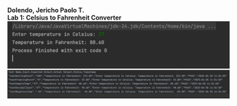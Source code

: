 **Dolendo, Jericho Paolo T.** <br>
**Lab 1: Celsius to Fahrenheit Converter** <br>
![img.png](img.png)
![img_1.png](img_1.png)